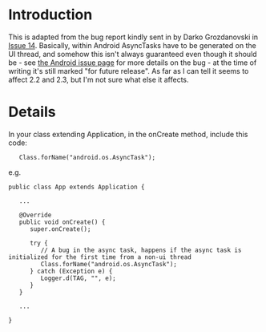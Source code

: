 # Introduction #
This is adapted from the bug report kindly sent in by Darko Grozdanovski in [Issue 14](https://code.google.com/p/icesoap/issues/detail?id=14). Basically, within Android AsyncTasks have to be generated on the UI thread, and somehow this isn't always guaranteed even though it should be - see [the Android issue page](http://code.google.com/p/android/issues/detail?id=20915) for more details on the bug - at the time of writing it's still marked "for future release". As far as I can tell it seems to affect 2.2 and 2.3, but I'm not sure what else it affects.

# Details #

In your class extending Application, in the onCreate method, include this code:

```
   Class.forName("android.os.AsyncTask");
```

e.g.

```
public class App extends Application {

   ...

   @Override
   public void onCreate() {
      super.onCreate();

      try {
         // A bug in the async task, happens if the async task is initialized for the first time from a non-ui thread
         Class.forName("android.os.AsyncTask");
      } catch (Exception e) {
         Logger.d(TAG, "", e);
      }
   }

   ...

}
```